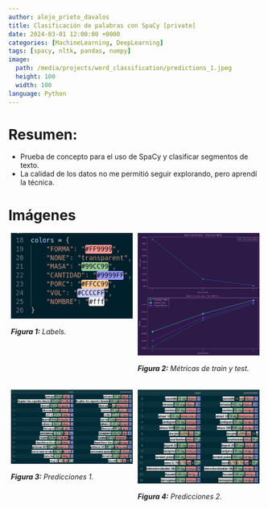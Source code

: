```yaml
---
author: alejo_prieto_davalos
title: Clasificación de palabras con SpaCy [private]
date: 2024-03-01 12:00:00 +0000
categories: [MachineLearning, DeepLearning]
tags: [spacy, nltk, pandas, numpy]
image:
  path: /media/projects/word_classification/predictions_1.jpeg
  height: 100
  width: 100
language: Python
---
```


# Resumen:
- Prueba de concepto para el uso de SpaCy y clasificar segmentos de texto.
- La calidad de los datos no me permitió seguir explorando, pero aprendí la técnica.

# Imágenes
<div style="display: flex; flex-wrap: wrap; justify-content: space-around;">
  <div style="flex-basis: 48%; max-width: 300px; margin-bottom: 20px; text-align: justify;">
    <img src="/media/projects/word_classification/labels_colors.jpeg" alt="Labels." style="max-width: 300px; width: 100%; height: auto;">
    <p style="width: 100%; max-width: 300px;"><em><b>Figura 1:</b> Labels.</em></p>
  </div>

  <div style="flex-basis: 48%; max-width: 300px; margin-bottom: 20px; text-align: justify;">
    <img src="/media/projects/word_classification/model_ner_train_test.jpeg" alt="Métricas train test." style="max-width: 300px; width: 100%; height: auto;">
    <p style="width: 100%; max-width: 300px;"><em><b>Figura 2:</b> Métricas de train y test.</em></p>
  </div>
</div>


<div style="display: flex; flex-wrap: wrap; justify-content: space-around;">
  <div style="flex-basis: 48%; max-width: 300px; margin-bottom: 20px; text-align: justify;">
    <img src="/media/projects/word_classification/predictions_1.jpeg" alt="Predicciones 1" style="max-width: 300px; width: 100%; height: auto;">
    <p style="width: 100%; max-width: 300px;"><em><b>Figura 3:</b> Predicciones 1.</em></p>
  </div>

  <div style="flex-basis: 48%; max-width: 300px; margin-bottom: 20px; text-align: justify;">
    <img src="/media/projects/word_classification/predictions_2.jpeg" alt="Predicciones 2" style="max-width: 300px; width: 100%; height: auto;">
    <p style="width: 100%; max-width: 300px;"><em><b>Figura 4:</b> Predicciones 2.</em></p>
  </div>
</div>